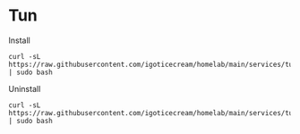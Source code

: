 # Tun

Install
```shell
curl -sL https://raw.githubusercontent.com/igoticecream/homelab/main/services/tun/install.sh | sudo bash
```

Uninstall
```shell
curl -sL https://raw.githubusercontent.com/igoticecream/homelab/main/services/tun/uninstall.sh | sudo bash
```

